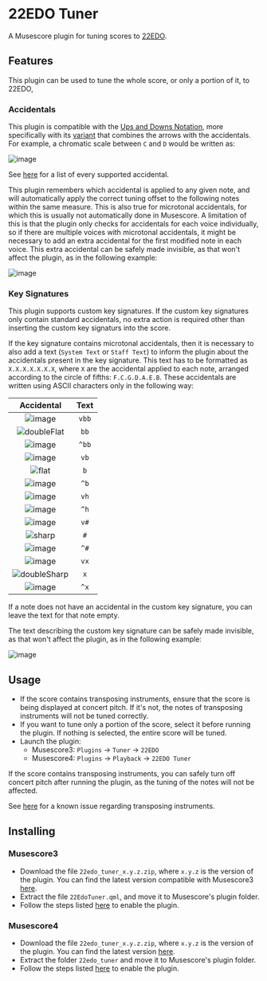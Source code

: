 # 22EDO Tuner
A Musescore plugin for tuning scores to [22EDO](https://en.xen.wiki/w/22edo).


## Features
This plugin can be used to tune the whole score, or only a portion of it, to 22EDO,

### Accidentals

This plugin is compatible with the [Ups and Downs Notation](https://en.xen.wiki/w/22edo#Ups_and_Downs_Notation), more specifically with its [variant](https://en.xen.wiki/w/Alternative_symbols_for_ups_and_downs_notation#Sharp-3) that combines the arrows with the accidentals.  For example, a chromatic scale between `C` and `D` would be written as:

![image](https://github.com/looptailG/musescore-22edo-tuner/assets/99362337/baf955eb-6bee-4f99-80e2-a97f7f19d70e)

See [here](https://github.com/looptailG/musescore-22edo-tuner/wiki/Supported-Accidentals) for a list of every supported accidental.

This plugin remembers which accidental is applied to any given note, and will automatically apply the correct tuning offset to the following notes within the same measure.  This is also true for microtonal accidentals, for which this is usually not automatically done in Musescore.  A limitation of this is that the plugin only checks for accidentals for each voice individually, so if there are multiple voices with microtonal accidentals, it might be necessary to add an extra accidental for the first modified note in each voice.  This extra accidental can be safely made invisible, as that won't affect the plugin, as in the following example:

![image](https://github.com/looptailG/musescore-22edo-tuner/assets/99362337/7f5c20c8-6a68-441a-8294-45654d0678b0)

### Key Signatures

This plugin supports custom key signatures.  If the custom key signatures only contain standard accidentals, no extra action is required other than inserting the custom key signaturs into the score.

If the key signature contains microtonal accidentals, then it is necessary to also add a text (`System Text` or `Staff Text`) to inform the plugin about the accidentals present in the key signature.  This text has to be formatted as `X.X.X.X.X.X.X`, where `X` are the accidental applied to each note, arranged according to the circle of fifths: `F.C.G.D.A.E.B`.  These accidentals are written using ASCII characters only in the following way:

| Accidental | Text |
| :--------: | :--: |
| ![image](https://github.com/looptailG/musescore-22edo-tuner/assets/99362337/decf7f19-9781-4eaf-8ba1-fc5e0e800935) | `vbb` |
| ![doubleFlat](https://github.com/looptailG/musescore-31edo-tuner/assets/99362337/aed40ea1-31b3-4ce8-97a3-c737ec7dc51c) | `bb` |
| ![image](https://github.com/looptailG/musescore-22edo-tuner/assets/99362337/daad1af2-6a2c-4b10-9f03-98859544f15f) | `^bb` |
| ![image](https://github.com/looptailG/musescore-22edo-tuner/assets/99362337/6d9233ef-7a94-457f-bd70-5874868417a7) | `vb` |
| ![flat](https://github.com/looptailG/musescore-31edo-tuner/assets/99362337/5fe008de-b58c-4ad4-bec7-51449c2050f4) | `b` |
| ![image](https://github.com/looptailG/musescore-22edo-tuner/assets/99362337/03f057c6-de5d-410d-ab16-c4a3017b76f4) | `^b` |
| ![image](https://github.com/looptailG/musescore-22edo-tuner/assets/99362337/ad058fc6-47a8-4869-84b0-15ab08024798) | `vh` |
| ![image](https://github.com/looptailG/musescore-22edo-tuner/assets/99362337/c34427a9-1906-4849-93fa-f68e8ab41927) | `^h` |
| ![image](https://github.com/looptailG/musescore-22edo-tuner/assets/99362337/a6f765af-29d3-4fc2-bad2-b69a418fce46) | `v#` |
| ![sharp](https://github.com/looptailG/musescore-31edo-tuner/assets/99362337/8d63ed6d-6495-4f73-a4f5-2c2dde707008) | `#` |
| ![image](https://github.com/looptailG/musescore-22edo-tuner/assets/99362337/bd1a9a12-56dc-4d79-bb8c-bb2f16a31a6a) | `^#` |
| ![image](https://github.com/looptailG/musescore-22edo-tuner/assets/99362337/431efcd1-2c59-4904-8cc9-658b3905b57c) | `vx` |
| ![doubleSharp](https://github.com/looptailG/musescore-31edo-tuner/assets/99362337/83bbb0e3-00e3-4ed6-b57d-ac679d757401) | `x` |
| ![image](https://github.com/looptailG/musescore-22edo-tuner/assets/99362337/415e1c1d-39b7-4295-92be-ff3391dcb1ea) | `^x` |

If a note does not have an accidental in the custom key signature, you can leave the text for that note empty.

The text describing the custom key signature can be safely made invisible, as that won't affect the plugin, as in the following example:

![image](https://github.com/looptailG/musescore-22edo-tuner/assets/99362337/dc6d7dbb-0295-46a1-9a7d-564d35ae03e2)


## Usage
- If the score contains transposing instruments, ensure that the score is being displayed at concert pitch.  If it's not, the notes of transposing instruments will not be tuned correctly.
- If you want to tune only a portion of the score, select it before running the plugin.  If nothing is selected, the entire score will be tuned.
- Launch the plugin:
  - Musescore3: <code>Plugins</code> → <code>Tuner</code> → <code>22EDO</code>
  - Musescore4: <code>Plugins</code> → <code>Playback</code> → <code>22EDO Tuner</code>

If the score contains transposing instruments, you can safely turn off concert pitch after running the plugin, as the tuning of the notes will not be affected.

See [here](https://github.com/looptailG/musescore-22edo-tuner/wiki/Known-Issues#incorrect-handling-of-microtonal-accidental-for-transposing-instruments) for a known issue regarding transposing instruments.


## Installing
### Musescore3
- Download the file <code>22edo_tuner_x.y.z.zip</code>, where <code>x.y.z</code> is the version of the plugin.  You can find the latest version compatible with Musescore3 [here](https://github.com/looptailG/musescore-22edo-tuner/releases/tag/v1.1.4).
- Extract the file `22EdoTuner.qml`, and move it to Musescore's plugin folder.
- Follow the steps listed [here](https://musescore.org/en/handbook/3/plugins#enable-disable) to enable the plugin.

### Musescore4
- Download the file <code>22edo_tuner_x.y.z.zip</code>, where <code>x.y.z</code> is the version of the plugin.  You can find the latest version [here](https://github.com/looptailG/musescore-22edo-tuner/releases/latest).
- Extract the folder `22edo_tuner` and move it to Musescore's plugin folder.
- Follow the steps listed [here](https://musescore.org/en/handbook/4/plugins#enable-disable) to enable the plugin.

